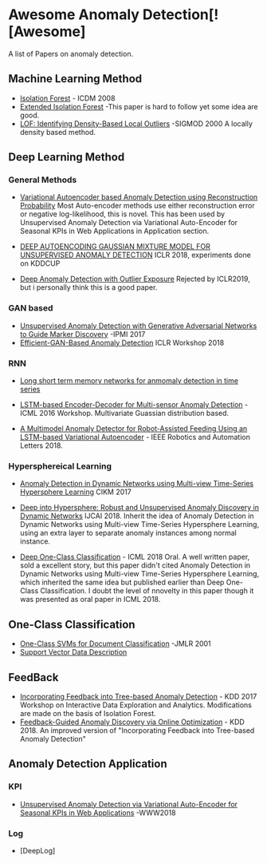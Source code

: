 # Awesome Anomaly Detection[![Awesome]
A list of Papers on anomaly detection.



## Machine Learning Method
- [Isolation Forest](https://cs.nju.edu.cn/zhouzh/zhouzh.files/publication/icdm08b.pdf) - ICDM 2008
- [Extended Isolation Forest](http://matias-ck.com/files/papers/Extended_Isolation_Forest.pdf) 
-This paper is hard to follow yet some idea are good.
- [LOF: Identifying Density-Based Local Outliers](http://www.dbs.ifi.lmu.de/Publikationen/Papers/LOF.pdf) -SIGMOD 2000 A locally density based method.


## Deep Learning Method
### General Methods
- [Variational Autoencoder based Anomaly Detection using Reconstruction Probability](http://dm.snu.ac.kr/static/docs/TR/SNUDM-TR-2015-03.pdf)      Most Auto-encoder methods use either reconstruction error or negative log-likelihood, this is novel. This has been used by Unsupervised Anomaly Detection via Variational Auto-Encoder for Seasonal KPIs in Web Applications in Application section.

- [DEEP AUTOENCODING GAUSSIAN MIXTURE MODEL FOR UNSUPERVISED ANOMALY DETECTION](https://openreview.net/pdf?id=BJJLHbb0-) ICLR 2018, experiments done on KDDCUP

- [Deep Anomaly Detection with Outlier Exposure](https://github.com/hendrycks/outlier-exposure) 
Rejected by ICLR2019, but i personally think this is a good paper.

### GAN based
- [Unsupervised Anomaly Detection with Generative Adversarial Networks to Guide Marker Discovery](https://arxiv.org/pdf/1703.05921.pdf) -IPMI 2017
- [Efficient-GAN-Based Anomaly Detection](https://github.com/houssamzenati/Efficient-GAN-Anomaly-Detection) ICLR Workshop 2018

### RNN
- [Long short term memory networks for anmomaly detection in time series](https://www.elen.ucl.ac.be/Proceedings/esann/esannpdf/es2015-56.pdf)

- [LSTM-based Encoder-Decoder for Multi-sensor Anomaly Detection](https://arxiv.org/pdf/1607.00148.pdf) - ICML 2016 Workshop. Multivariate Guassian distribution based.

- [A Multimodel Anomaly Detector for Robot-Assisted Feeding Using an LSTM-based Variational Autoencoder](https://arxiv.org/pdf/1711.00614.pdf) - IEEE Robotics and Automation Letters 2018. 

### Hypersphereical Learning

- [Anomaly Detection in Dynamic Networks using Multi-view Time-Series Hypersphere Learning](https://dl.acm.org/citation.cfm?id=3132964) CIKM 2017 

- [Deep into Hypersphere: Robust and Unsupervised Anomaly Discovery in Dynamic Networks](https://www.ijcai.org/proceedings/2018/0378.pdf) IJCAI 2018. Inherit the idea of Anomaly Detection in Dynamic Networks using Multi-view Time-Series Hypersphere Learning, using an extra layer to separate anomaly instances among normal instance.

- [Deep One-Class Classification](http://proceedings.mlr.press/v80/ruff18a/ruff18a.pdf) - ICML 2018 Oral. A well written paper, sold a excellent story, but this paper didn't cited Anomaly Detection in Dynamic Networks using Multi-view Time-Series Hypersphere Learning, which inherited the same idea but published earlier than Deep One-Class Classification. I doubt the level of nnovelty in this paper though it was presented as oral paper in ICML 2018.

## One-Class Classification
- [One-Class SVMs for Document Classification](http://www.jmlr.org/papers/volume2/manevitz01a/manevitz01a.pdf) -JMLR 2001 
- [Support Vector Data Description](http://citeseerx.ist.psu.edu/viewdoc/download?doi=10.1.1.100.1425&rep=rep1&type=pdf) 




## FeedBack
- [Incorporating Feedback into Tree-based Anomaly Detection](https://github.com/ai/size-limit) - KDD 2017 Workshop on Interactive Data Exploration and Analytics. 
Modifications are made on the basis of Isolation Forest.
- [Feedback-Guided Anomaly Discovery via Online Optimization](http://web.engr.oregonstate.edu/~afern/papers/kdd18-siddiqui.pdf) - KDD 2018.
An improved version of "Incorporating Feedback into Tree-based Anomaly Detection"



## Anomaly Detection Application
### KPI
- [Unsupervised Anomaly Detection via Variational Auto-Encoder for Seasonal KPIs in Web Applications](https://arxiv.org/pdf/1802.03903) -WWW2018 
### Log
- [DeepLog]











